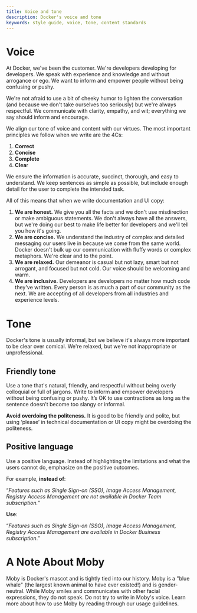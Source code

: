 ```yaml
---
title: Voice and tone
description: Docker's voice and tone
keywords: style guide, voice, tone, content standards
--- 
```


# Voice

At Docker, we've been the customer. We're developers developing for developers. We speak with experience and knowledge and without arrogance or ego. We want to inform and empower people without being confusing or pushy. 

We're not afraid to use a bit of cheeky humor to lighten the conversation (and because we don't take ourselves too seriously) but we're always respectful. We communicate with clarity, empathy, and wit; everything we say should inform and encourage.

We align our tone of voice and content with our virtues. The most important principles we follow when we write are the 4Cs:

1. **Correct**
2. **Concise**
3. **Complete**
4. **Clea**r

We ensure the information is accurate, succinct, thorough, and easy to understand. We keep sentences as simple as possible, but include enough detail for the user to complete the intended task.

All of this means that when we write documentation and UI copy:

1. **We are honest.** We give you all the facts and we don't use misdirection or make ambiguous statements. We don't always have all the answers, but we're doing our best to make life better for developers and we'll tell you how it's going. 
2. **We are concise.** We understand the industry of complex and detailed messaging our users live in because we come from the same world. Docker doesn't bulk up our communication with fluffy words or complex metaphors. We're clear and to the point. 
3. **We are relaxed.** Our demeanor is casual but not lazy, smart but not arrogant, and focused but not cold. Our voice should be welcoming and warm. 
4. **We are inclusive.** Developers are developers no matter how much code they've written. Every person is as much a part of our community as the next. We are accepting of all developers from all industries and experience levels. 

# Tone

Docker's tone is usually informal, but we believe it's always more important to be clear over comical. We're relaxed, but we're not inappropriate or unprofessional. 

## Friendly tone

Use a tone that's natural, friendly, and respectful without being overly colloquial or full of jargons. Write to inform and empower developers without being confusing or pushy. It’s OK to use contractions as long as the sentence doesn’t become too slangy or informal.

**Avoid overdoing the politeness.** It is good to be friendly and polite, but using ‘please’ in technical documentation or UI copy might be overdoing the politeness.

## Positive language

Use a positive language. Instead of highlighting the limitations and what the users cannot do, emphasize on the positive outcomes. 

For example, **instead of**:

“*Features such as Single Sign-on (SSO), Image Access Management, Registry Access Management are not available in Docker Team subscription.”*

**Use**:

“*Features such as Single Sign-on (SSO), Image Access Management, Registry Access Management are  available in Docker Business subscription*.”

# A Note About Moby

Moby is Docker's mascot and is tightly tied into our history. Moby is a "blue whale" (the largest known animal to have ever existed!) and is gender-neutral. While Moby smiles and communicates with other facial expressions, they do not speak. Do not try to write in Moby's voice. Learn more about how to use Moby by reading through our usage guidelines.